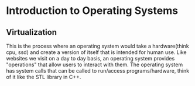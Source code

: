 # Introduction to Operating Systems

## Virtualization
This is the process where an operating system would take a hardware(think cpu, ssd) and create a version of itself that is intended for human use.
Like websites we visit on a day to day basis, an operating system provides "operations" that allow users to interact with them. The operating system has system calls that can be called to run/access programs/hardware, think of it like the STL library in C++.

